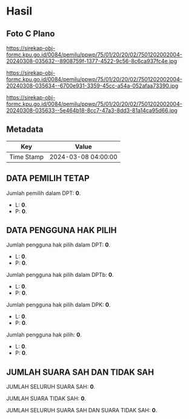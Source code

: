 # Hasil

## Foto C Plano

https://sirekap-obj-formc.kpu.go.id/0084/pemilu/ppwp/75/01/20/20/02/7501202002004-20240308-035632--8908759f-1377-4522-9c56-8c6ca937fc4e.jpg

https://sirekap-obj-formc.kpu.go.id/0084/pemilu/ppwp/75/01/20/20/02/7501202002004-20240308-035634--6700e931-3359-45cc-a54a-052afaa73390.jpg

https://sirekap-obj-formc.kpu.go.id/0084/pemilu/ppwp/75/01/20/20/02/7501202002004-20240308-035633--5e464b18-8cc7-47a3-8dd3-81a14ca95d66.jpg


## Metadata

| Key        | Value               |
| ---------- | ------------------- |
| Time Stamp | 2024-03-08 04:00:00 |


## DATA PEMILIH TETAP

Jumlah pemilih dalam DPT: **0**.
 * L: **0**.
 * P: **0**.

## DATA PENGGUNA HAK PILIH

Jumlah pengguna hak pilih dalam DPT: **0**.
 * L: **0**.
 * P: **0**.

Jumlah pengguna hak pilih dalam DPTb: **0**.
 * L: **0**.
 * P: **0**.

Jumlah pengguna hak pilih dalam DPK: **0**.
 * L: **0**.
 * P: **0**.

Jumlah pengguna hak pilih: **0**.
 * L: **0**.
 * P: **0**.

## JUMLAH SUARA SAH DAN TIDAK SAH

JUMLAH SELURUH SUARA SAH: **0**.

JUMLAH SUARA TIDAK SAH: **0**.

JUMLAH SELURUH SUARA SAH DAN SUARA TIDAK SAH: **0**.


